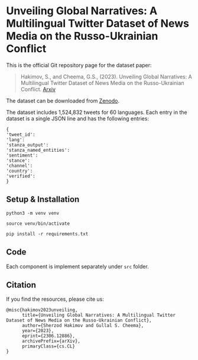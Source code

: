 # Unveiling Global Narratives: A Multilingual Twitter Dataset of News Media on the Russo-Ukrainian Conflict

This is the official Git repository page for the dataset paper:
> Hakimov, S., and Cheema, G.S., (2023).  Unveiling Global Narratives: A Multilingual Twitter Dataset of News Media on the Russo-Ukrainian Conflict. [Arxiv](https://arxiv.org/pdf/2306.12886.pdf)


The dataset can be downloaded from [Zenodo](https://doi.org/10.5281/zenodo.8043459).

The dataset includes 1,524,832 tweets for 60 languages. Each entry in the dataset is a single JSON line and has the following entries:

```
{
'tweet_id': 
'lang':
'stanza_output':
'stanza_named_entities':
'sentiment':
'stance':
'channel':
'country': 
'verified':
}
```
## Setup & Installation

```
python3 -m venv venv

source venv/bin/activate

pip install -r requirements.txt
```

## Code

Each component is implement separately under ``src`` folder.


## Citation
If you find the resources, please cite us:
```
@misc{hakimov2023unveiling,
      title={Unveiling Global Narratives: A Multilingual Twitter Dataset of News Media on the Russo-Ukrainian Conflict}, 
      author={Sherzod Hakimov and Gullal S. Cheema},
      year={2023},
      eprint={2306.12886},
      archivePrefix={arXiv},
      primaryClass={cs.CL}
}
```